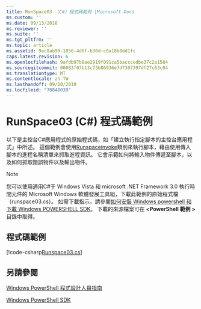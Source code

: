 ```yaml
---
title: RunSpace03 （C#）程式碼範例 |Microsoft Docs
ms.custom: ''
ms.date: 09/13/2016
ms.reviewer: ''
ms.suite: ''
ms.tgt_pltfrm: ''
ms.topic: article
ms.assetid: 9ac8ab99-1856-4d6f-b30d-c0a18b8dd1fc
caps.latest.revision: 6
ms.openlocfilehash: 9afdb97b8ae2919f091ca5bacccedbe37c2e1584
ms.sourcegitcommit: 00083f07b13c73b86936e7d7307397df27c63c04
ms.translationtype: MT
ms.contentlocale: zh-TW
ms.lasthandoff: 09/10/2019
ms.locfileid: "70848039"
---
```

# <a name="runspace03-c-code-sample"></a>RunSpace03 (C#) 程式碼範例

以下是主控台C#應用程式的原始程式碼，如「建立執行指定腳本的主控台應用程式」中所述。 這個範例會使用[Runspaceinvoke](/dotnet/api/System.Management.Automation.RunspaceInvoke)類別來執行腳本，藉由使用傳入腳本的進程名稱清單來抓取進程資訊。 它會示範如何將輸入物件傳遞至腳本，以及如何抓取錯誤物件以及輸出物件。

> [!NOTE]
> 您可以使用適用C#于 Windows Vista 和 microsoft .NET Framework 3.0 執行時間元件的 Microsoft Windows 軟體發展工具組，下載此範例的原始程式檔（runspace03.cs）。 如需下載指示，請參閱[如何安裝 Windows powershell 和下載 Windows POWERSHELL SDK](/powershell/developer/installing-the-windows-powershell-sdk)。
> 下載的來源檔案可在 **\<PowerShell 範例 >** 目錄中取得。

## <a name="code-sample"></a>程式碼範例

[!code-csharp[Runspace03.cs](../../powershell-sdk-samples/SDK-2.0/csharp/Runspace03/Runspace03.cs#L11-L88 "Runspace03.cs")]

## <a name="see-also"></a>另請參閱

[Windows PowerShell 程式設計人員指南](./windows-powershell-programmer-s-guide.md)

[Windows PowerShell SDK](../windows-powershell-reference.md)